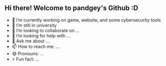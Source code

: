 ## Hi there! Welcome to pandgey's Github :D

- 🔭 I’m currently working on game, website, and some cybersecurity tools
- 🌱 I’m still in university
- 👯 I’m looking to collaborate on ...
- 🤔 I’m looking for help with ...
- 💬 Ask me about ...
- 📫 How to reach me: ...
- 😄 Pronouns: ...
- ⚡ Fun fact: ...
